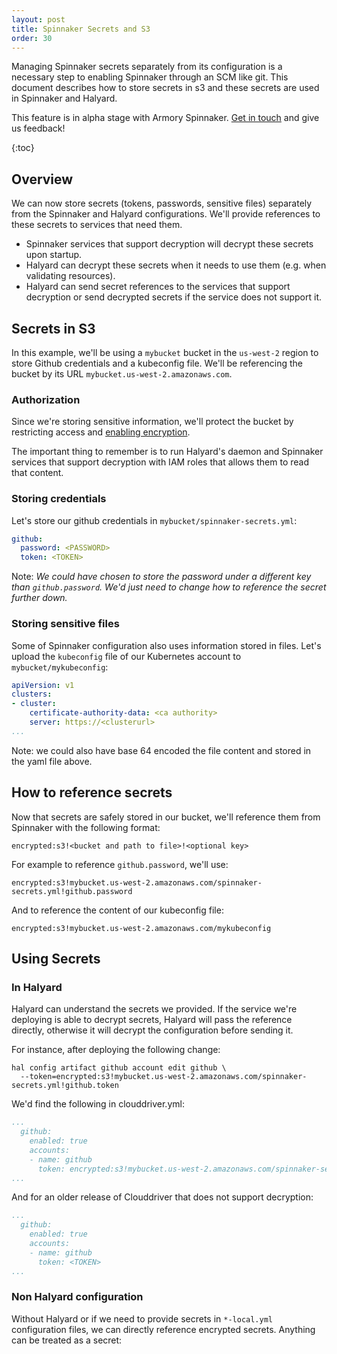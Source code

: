 ```yaml
---
layout: post
title: Spinnaker Secrets and S3
order: 30
---
```

Managing Spinnaker secrets separately from its configuration is a necessary step to enabling Spinnaker through an SCM like git. This document describes how to store secrets in s3 and these secrets are used in Spinnaker and Halyard.

<div class="alpha-warning">
  This feature is in alpha stage with Armory Spinnaker. <a href="https://www.armory.io/contact">Get in touch</a> and give us feedback!
</div>

{:toc}

## Overview
We can now store secrets (tokens, passwords, sensitive files) separately from the Spinnaker and Halyard configurations. We'll provide references to these secrets to services that need them.

- Spinnaker services that support decryption will decrypt these secrets upon startup.
- Halyard can decrypt these secrets when it needs to use them (e.g. when validating resources).
- Halyard can send secret references to the services that support decryption or send decrypted secrets if the service does not support it.

## Secrets in S3
In this example, we'll be using a `mybucket` bucket in the `us-west-2` region to store Github credentials and a kubeconfig file. We'll be referencing the bucket by its URL `mybucket.us-west-2.amazonaws.com`.

### Authorization
Since we're storing sensitive information, we'll protect the bucket by restricting access and [enabling encryption](https://docs.aws.amazon.com/AmazonS3/latest/user-guide/default-bucket-encryption.html).

The important thing to remember is to run Halyard's daemon and Spinnaker services that support decryption with IAM roles that allows them to read that content.


### Storing credentials
Let's store our github credentials in `mybucket/spinnaker-secrets.yml`:

```yaml
github:
  password: <PASSWORD>
  token: <TOKEN>
```

Note: *We could have chosen to store the password under a different key than `github.password`. We'd just need to change how to reference the secret further down.*

### Storing sensitive files
Some of Spinnaker configuration also uses information stored in files. Let's upload the `kubeconfig` file of our Kubernetes account to `mybucket/mykubeconfig`:


```yaml
apiVersion: v1
clusters:
- cluster:
    certificate-authority-data: <ca authority>
    server: https://<clusterurl>
...
```

Note: we could also have base 64 encoded the file content and stored in the yaml file above.

## How to reference secrets
Now that secrets are safely stored in our bucket, we'll reference them from Spinnaker with the following format:

```
encrypted:s3!<bucket and path to file>!<optional key>
```

For example to reference `github.password`, we'll use:
```
encrypted:s3!mybucket.us-west-2.amazonaws.com/spinnaker-secrets.yml!github.password
```

And to reference the content of our kubeconfig file:
```
encrypted:s3!mybucket.us-west-2.amazonaws.com/mykubeconfig
```

## Using Secrets

### In Halyard
Halyard can understand the secrets we provided. If the service we're deploying is able to decrypt secrets, Halyard will pass the reference directly, otherwise it will decrypt the configuration before sending it.

For instance, after deploying the following change:
```
hal config artifact github account edit github \
  --token=encrypted:s3!mybucket.us-west-2.amazonaws.com/spinnaker-secrets.yml!github.token
```

We'd find the following in clouddriver.yml:
```yaml
...
  github:
    enabled: true
    accounts:
    - name: github
      token: encrypted:s3!mybucket.us-west-2.amazonaws.com/spinnaker-secrets.yml!github.token
...
```

And for an older release of Clouddriver that does not support decryption:
```yaml
...
  github:
    enabled: true
    accounts:
    - name: github
      token: <TOKEN>
...
```

### Non Halyard configuration
Without Halyard or if we need to provide secrets in `*-local.yml` configuration files, we can directly reference encrypted secrets. Anything can be treated as a secret:
